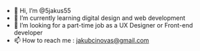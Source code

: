 - 👋 Hi, I’m @5jakus55
- 🌱 I’m currently learning digital design and web development
- 💞️ I’m looking for a part-time job as a UX Designer or Front-end developer
- 📫 How to reach me : jakubcinovas@gmail.com

<!---
5jakus55/5jakus55 is a ✨ special ✨ repository because its `README.md` (this file) appears on your GitHub profile.
You can click the Preview link to take a look at your changes.
--->
